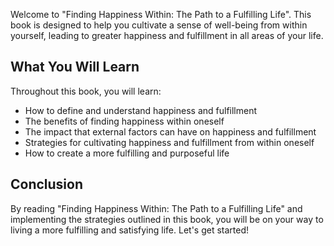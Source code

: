 
Welcome to "Finding Happiness Within: The Path to a Fulfilling Life". This book is designed to help you cultivate a sense of well-being from within yourself, leading to greater happiness and fulfillment in all areas of your life.

What You Will Learn
-------------------

Throughout this book, you will learn:

* How to define and understand happiness and fulfillment
* The benefits of finding happiness within oneself
* The impact that external factors can have on happiness and fulfillment
* Strategies for cultivating happiness and fulfillment from within oneself
* How to create a more fulfilling and purposeful life

Conclusion
----------

By reading "Finding Happiness Within: The Path to a Fulfilling Life" and implementing the strategies outlined in this book, you will be on your way to living a more fulfilling and satisfying life. Let's get started!
